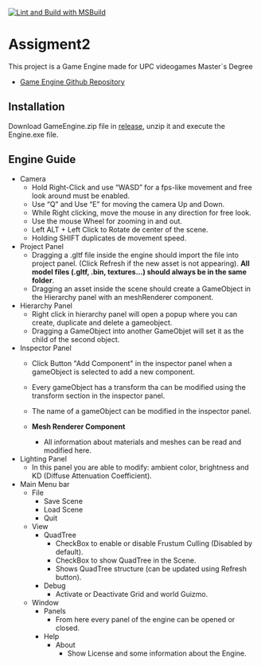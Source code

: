 [![Lint and Build with MSBuild](https://github.com/Assigment2Company/Assigment2/actions/workflows/lint_and_msbuild.yml/badge.svg?branch=develop)](https://github.com/Assigment2Company/Assigment2/actions/workflows/lint_and_msbuild.yml)
# Assigment2
This project is a Game Engine made for UPC videogames Master´s Degree

- [Game Engine Github Repository](https://github.com/Assigment2Company/Assigment2)

## Installation

Download GameEngine.zip file in [release](https://github.com/Assigment2Company/Assigment2/releases), unzip it and execute the Engine.exe file.

## Engine Guide

- Camera
  - Hold Right-Click and use “WASD” for a fps-like movement and free look around must be enabled.
  - Use “Q” and Use “E” for moving the camera Up and Down.
  - While Right clicking, move the mouse in any direction for free look.
  - Use the mouse Wheel for zooming in and out.
  - Left ALT + Left Click to Rotate de center of the scene.
  - Holding SHIFT duplicates de movement speed.
- Project Panel
  - Dragging a .gltf file inside the engine should import the file into project panel. (Click Refresh if the new asset is not appearing). 
  **All model files (.gltf, .bin, textures...) should always be in the same folder**.
  - Dragging an asset inside the scene should create a GameObject in the Hierarchy panel with an meshRenderer component.
- Hierarchy Panel  
  - Right click in hierarchy panel will open a popup where you can create, duplicate and delete a gameobject.
  - Dragging a GameObject into another GameObjet will set it as the child of the second object.
- Inspector Panel
  - Click Button "Add Component" in the inspector panel when a gameObject is selected to add a new component.
  - Every gameObject has a transform tha can be modified using the transform section in the inspector panel.
  - The name of a gameObject can be modified in the inspector panel.
  
  - **Mesh Renderer Component**
    - All information about materials and meshes can be read and modified here. 
- Lighting Panel
  - In this panel you are able to modify: ambient color, brightness and KD (Diffuse Attenuation Coefficient).
- Main Menu bar
  - File
    - Save Scene
    - Load Scene
    - Quit
  - View
    - QuadTree
      - CheckBox to enable or disable Frustum Culling (Disabled by default).
      - CheckBox to show QuadTree in the Scene.
      - Shows QuadTree structure (can be updated using Refresh button).
    - Debug
      - Activate or Deactivate Grid and world Guizmo.
  - Window
    - Panels
      - From here every panel of the engine can be opened or closed.
    - Help
      - About
        - Show License and some information about the Engine.
